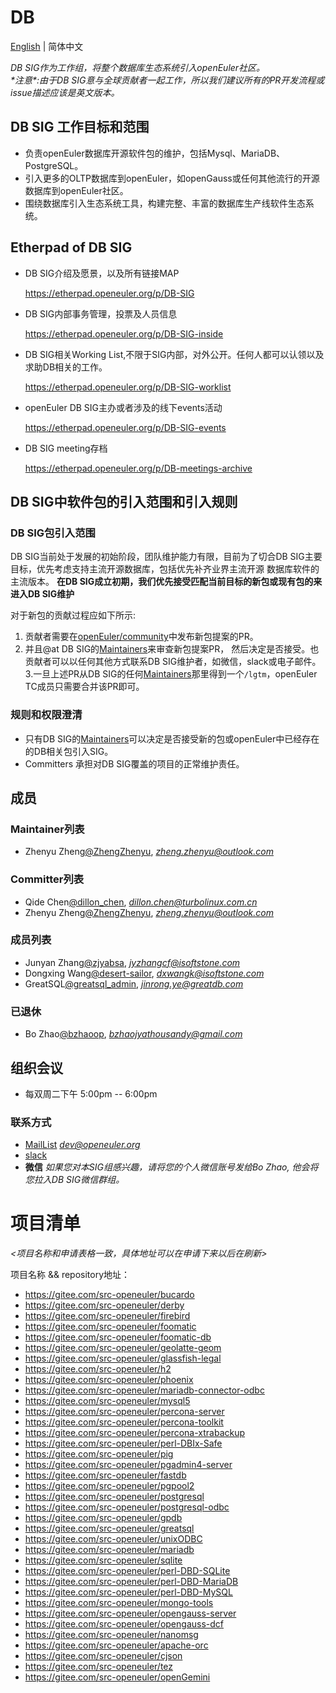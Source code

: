 # DB
[English](./README.md) | 简体中文

*DB SIG作为工作组，将整个数据库生态系统引入openEuler社区。*<br>
*\*注意\*:由于DB SIG意与全球贡献者一起工作，所以我们建议所有的PR开发流程或issue描述应该是英文版本。*<br>


## DB SIG 工作目标和范围
- 负责openEuler数据库开源软件包的维护，包括Mysql、MariaDB、PostgreSQL。
- 引入更多的OLTP数据库到openEuler，如openGauss或任何其他流行的开源数据库到openEuler社区。
- 围绕数据库引入生态系统工具，构建完整、丰富的数据库生产线软件生态系统。

## Etherpad of DB SIG
- DB SIG介绍及愿景，以及所有链接MAP

  https://etherpad.openeuler.org/p/DB-SIG
- DB SIG内部事务管理，投票及人员信息

  https://etherpad.openeuler.org/p/DB-SIG-inside
- DB SIG相关Working List,不限于SIG内部，对外公开。任何人都可以认领以及求助DB相关的工作。

  https://etherpad.openeuler.org/p/DB-SIG-worklist
- openEuler DB SIG主办或者涉及的线下events活动

  https://etherpad.openeuler.org/p/DB-SIG-events
- DB SIG meeting存档

  https://etherpad.openeuler.org/p/DB-meetings-archive

## DB SIG中软件包的引入范围和引入规则

### DB SIG包引入范围
DB SIG当前处于发展的初始阶段，团队维护能力有限，目前为了切合DB SIG主要目标，优先考虑支持主流开源数据库，包括优先补齐业界主流开源
数据库软件的主流版本。
**在DB SIG成立初期，我们优先接受匹配当前目标的新包或现有包的来进入DB SIG维护**

对于新包的贡献过程应如下所示:
1. 贡献者需要在[openEuler/community](https://gitee.com/openeuler/community)中发布新包提案的PR。
2. 并且@at DB SIG的[Maintainers](https://gitee.com/openeuler/community/tree/master/sig/DB#maintainers)来审查新包提案PR，
然后决定是否接受。也贡献者可以以任何其他方式联系DB SIG维护者，如微信，slack或电子邮件。
3.一旦上述PR从DB SIG的任何[Maintainers](https://gitee.com/openeuler/community/tree/master/sig/DB#maintainers)那里得到一个`/lgtm`，openEuler TC成员只需要合并该PR即可。

### 规则和权限澄清
- 只有DB SIG的[Maintainers](https://gitee.com/openeuler/community/tree/master/sig/DB#maintainers)可以决定是否接受新的包或openEuler中已经存在的DB相关包引入SIG。
- Committers 承担对DB SIG覆盖的项目的正常维护责任。

## 成员

### Maintainer列表
- Zhenyu Zheng[@ZhengZhenyu](https://gitee.com/ZhengZhenyu), *zheng.zhenyu@outlook.com*

### Committer列表
- Qide Chen[@dillon_chen](https://gitee.com/dillon_chen), *dillon.chen@turbolinux.com.cn*
- Zhenyu Zheng[@ZhengZhenyu](https://gitee.com/ZhengZhenyu), *zheng.zhenyu@outlook.com*

### 成员列表
- Junyan Zhang[@zjyabsa](https://gitee.com/zjyabsa/), *jyzhangcf@isoftstone.com*
- Dongxing Wang[@desert-sailor](https://gitee.com/desert-sailor/), *dxwangk@isoftstone.com*
- GreatSQL[@greatsql_admin](https://gitee.com/GreatSQL/), *jinrong.ye@greatdb.com*

### 已退休
- Bo Zhao[@bzhaoop](https://gitee.com/bzhaoop), *bzhaojyathousandy@gmail.com*

## 组织会议
- 每双周二下午 5:00pm -- 6:00pm

### 联系方式
- [MailList](dev@openeuler.org) *dev@openeuler.org*
- [slack](https://join.slack.com/t/slack-jma9373/shared_invite/zt-o66x6a3a-HY4Cwjc49XPxc9aN_FHOdg)
- **微信** *如果您对本SIG组感兴趣，请将您的个人微信账号发给Bo Zhao, 他会将您拉入DB SIG微信群组。*

# 项目清单

*<项目名称和申请表格一致，具体地址可以在申请下来以后在刷新>*

项目名称 && repository地址：
- https://gitee.com/src-openeuler/bucardo
- https://gitee.com/src-openeuler/derby
- https://gitee.com/src-openeuler/firebird
- https://gitee.com/src-openeuler/foomatic
- https://gitee.com/src-openeuler/foomatic-db
- https://gitee.com/src-openeuler/geolatte-geom
- https://gitee.com/src-openeuler/glassfish-legal
- https://gitee.com/src-openeuler/h2
- https://gitee.com/src-openeuler/phoenix
- https://gitee.com/src-openeuler/mariadb-connector-odbc
- https://gitee.com/src-openeuler/mysql5
- https://gitee.com/src-openeuler/percona-server
- https://gitee.com/src-openeuler/percona-toolkit
- https://gitee.com/src-openeuler/percona-xtrabackup
- https://gitee.com/src-openeuler/perl-DBIx-Safe
- https://gitee.com/src-openeuler/pig
- https://gitee.com/src-openeuler/pgadmin4-server
- https://gitee.com/src-openeuler/fastdb
- https://gitee.com/src-openeuler/pgpool2
- https://gitee.com/src-openeuler/postgresql
- https://gitee.com/src-openeuler/postgresql-odbc
- https://gitee.com/src-openeuler/gpdb
- https://gitee.com/src-openeuler/greatsql
- https://gitee.com/src-openeuler/unixODBC
- https://gitee.com/src-openeuler/mariadb
- https://gitee.com/src-openeuler/sqlite
- https://gitee.com/src-openeuler/perl-DBD-SQLite
- https://gitee.com/src-openeuler/perl-DBD-MariaDB
- https://gitee.com/src-openeuler/perl-DBD-MySQL
- https://gitee.com/src-openeuler/mongo-tools
- https://gitee.com/src-openeuler/opengauss-server
- https://gitee.com/src-openeuler/opengauss-dcf
- https://gitee.com/src-openeuler/nanomsg
- https://gitee.com/src-openeuler/apache-orc
- https://gitee.com/src-openeuler/cjson
- https://gitee.com/src-openeuler/tez
- https://gitee.com/src-openeuler/openGemini
